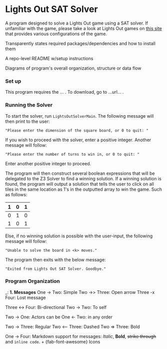 # Lights Out SAT Solver
A program designed to solve a Lights Out game using a SAT solver. If unfamiliar with the game, please take a look at Lights Out games on [this site](https://www.geogebra.org/m/JexnDJpt) that provides various configurations of the game. 

Transparently states required packages/dependencies and how to install them

A repo-level README w/setup instructions

Diagrams of program's overall organization, structure or data flow

### Set up

This program requires the ... . To download, go to ...url... .

### Running the Solver

To start the solver, run `LightsOutSolverMain`. The following message will then print to the user:

`"Please enter the dimension of the square board, or 0 to quit: "`

If you wish to proceed with the solver, enter a positive integer. Another message will follow:

`"Please enter the number of turns to win in, or 0 to quit: "`

Enter another positive integer to proceed.

The program will then construct several boolean expressions that will be delegated to the Z3 Solver to find a winning solution.
If a winning solution is found, the program will output a solution that tells the user to click on all tiles in the same location 
as 1's in the outputted array to win the game. Such as follows:

| 1 | 0 | 1 |
|---|---|---|
| 0 | 1 | 0 |
| 1 | 0 | 1 |

Else, if no winning solution is possible with the user-input, the following message will follow:

`"Unable to solve the board in <k> moves."`

The program then exits with the below message:

`"Exited from Lights Out SAT Solver. Goodbye."`

### Program Organization

_: **1. Messages**
One -> Two: Simple
Two ->> Three: Open arrow 
Three -x Four: Lost message

Three <-> Four: Bi-directional
Two -> Two: To self

Two -> One: Actors can be
One <- Two: in any order

Two -> Three: Regular
Two <-- Three: Dashed 
Two => Three: Bold

One -> Four: Markdown support for messages: *Italic*, **Bold**, ~~strike through~~ and `inline code`. + {fab-font-awesome} Icons
